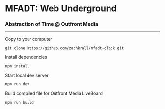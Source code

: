 # MFADT: Web Underground
### Abstraction of Time @ Outfront Media

----

Copy to your computer
```
git clone https://github.com/zachkrall/mfadt-clock.git
```

Install dependencies
```
npm install
```

Start local dev server
```
npm run dev
```

Build compiled file for Outfront Media LiveBoard
```
npm run build
```
